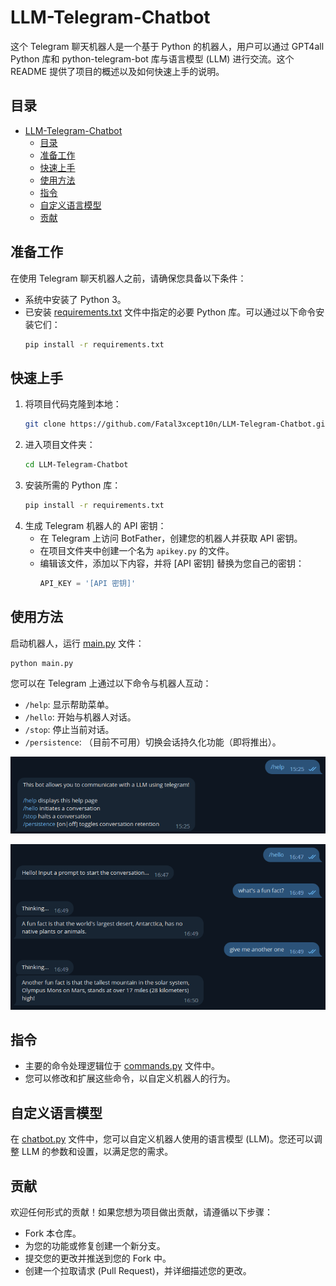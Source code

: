 # LLM-Telegram-Chatbot

这个 Telegram 聊天机器人是一个基于 Python 的机器人，用户可以通过 GPT4all Python 库和 python-telegram-bot 库与语言模型 (LLM) 进行交流。这个 README 提供了项目的概述以及如何快速上手的说明。

## 目录

- [LLM-Telegram-Chatbot](#llm-telegram-chatbot)
  - [目录](#目录)
  - [准备工作](#准备工作)
  - [快速上手](#快速上手)
  - [使用方法](#使用方法)
  - [指令](#指令)
  - [自定义语言模型](#自定义语言模型)
  - [贡献](#贡献)

## 准备工作

在使用 Telegram 聊天机器人之前，请确保您具备以下条件：

- 系统中安装了 Python 3。
- 已安装 [requirements.txt](requirements.txt) 文件中指定的必要 Python 库。可以通过以下命令安装它们：
  ```bash
  pip install -r requirements.txt
  ```

## 快速上手

1. 将项目代码克隆到本地：
   ```bash
   git clone https://github.com/Fatal3xcept10n/LLM-Telegram-Chatbot.git
   ```
2. 进入项目文件夹：
   ```bash
   cd LLM-Telegram-Chatbot
   ```
3. 安装所需的 Python 库：
   ```bash
   pip install -r requirements.txt
   ```
4. 生成 Telegram 机器人的 API 密钥：
   - 在 Telegram 上访问 BotFather，创建您的机器人并获取 API 密钥。
   - 在项目文件夹中创建一个名为 `apikey.py` 的文件。
   - 编辑该文件，添加以下内容，并将 [API 密钥] 替换为您自己的密钥：
     ```python
     API_KEY = '[API 密钥]'
     ```

## 使用方法

启动机器人，运行 [main.py](main.py) 文件：
```bash
python main.py
```
您可以在 Telegram 上通过以下命令与机器人互动：

- `/help`: 显示帮助菜单。
- `/hello`: 开始与机器人对话。
- `/stop`: 停止当前对话。
- `/persistence`: （目前不可用）切换会话持久化功能（即将推出）。

![菜单图片](https://github.com/Fatal3xcept10n/LLM-Telegram-Chatbot/blob/master/images/helpmenu.png?raw=true)

![对话图片](https://github.com/Fatal3xcept10n/LLM-Telegram-Chatbot/blob/master/images/conversation.png?raw=true)

## 指令

- 主要的命令处理逻辑位于 [commands.py](commands.py) 文件中。
- 您可以修改和扩展这些命令，以自定义机器人的行为。

## 自定义语言模型

在 [chatbot.py](chatbot.py) 文件中，您可以自定义机器人使用的语言模型 (LLM)。您还可以调整 LLM 的参数和设置，以满足您的需求。

## 贡献

欢迎任何形式的贡献！如果您想为项目做出贡献，请遵循以下步骤：
- Fork 本仓库。
- 为您的功能或修复创建一个新分支。
- 提交您的更改并推送到您的 Fork 中。
- 创建一个拉取请求 (Pull Request)，并详细描述您的更改。
